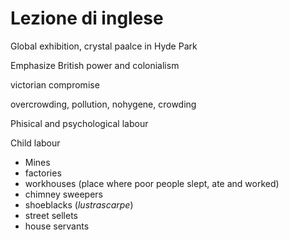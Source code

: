 # Lezione di inglese

Global exhibition, crystal paalce in Hyde Park

Emphasize British power and colonialism


victorian compromise

overcrowding, pollution, nohygene, crowding

Phisical and psychological labour

Child labour

* Mines
* factories
* workhouses (place where poor people slept, ate and worked)
* chimney sweepers
* shoeblacks (_lustrascarpe_)
* street sellets
* house servants
<!--stackedit_data:
eyJoaXN0b3J5IjpbMTUxODE5NTYxMF19
-->